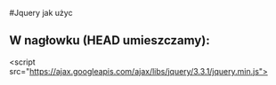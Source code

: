 #Jquery jak użyc

## W nagłowku (HEAD umieszczamy):

\<script src="https://ajax.googleapis.com/ajax/libs/jquery/3.3.1/jquery.min.js"></script>
<script>

#Jquery składnia 

* Składnia: $(selector).action()

    * $ ->  jQuery
    * selector - [element przeszukiwania (link)](https://www.w3schools.com/jquery/jquery_ref_selectors.asp)
    * action - [akcja (link)](http://api.jquery.com/)
    * event -  [wydarzenie (link)](https://www.w3schools.com/jquery/jquery_events.asp)
* Przykłady:
    * $(this).hide() - ukrywa aktualny element
    * $("p").hide() - ukrywa wszystkie paragrafy \<p>
    * $("#bb").hide()  - ukrywa element o id="bb"
    * $(".klasa").hide() - ukrywa elementy klasy klasa

# Trzeba zadbac o synchronizacje 

Po to aby skrypt sie nie zaczał uruchamiać zanim strona sie załaduje w komplecie:


$(document).ready(function(){
   // jQuery methods go here...

}); 

